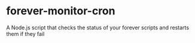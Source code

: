 # forever-monitor-cron
A Node.js script that checks the status of your forever scripts and restarts them if they fail
